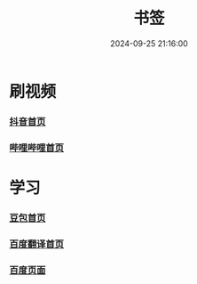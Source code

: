 ﻿---
title: 书签
date: 2024-09-25 21:16:00
categories: 
 - 书签
---


# 刷视频
### [抖音首页](https://douyin.com)
### [哔哩哔哩首页](https://bilibili.com)
# 学习
### [豆包首页](https://doubao.com)
### [百度翻译首页](https://fanyi.baidu.com)
### [百度页面](https://baidu.com)